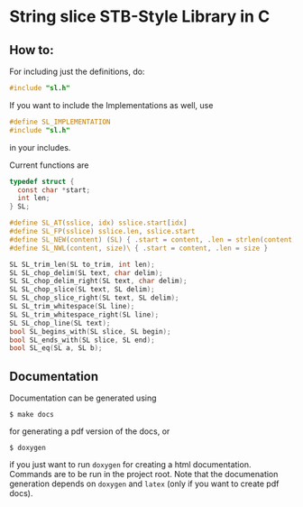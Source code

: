 # String slice STB-Style Library in C

## How to:

For including just the definitions, do:
```C
#include "sl.h"
```

If you want to include the Implementations as well, use
```c
#define SL_IMPLEMENTATION
#include "sl.h"
```

in your includes.

Current functions are

```c
typedef struct {
  const char *start;
  int len;
} SL;

#define SL_AT(sslice, idx) sslice.start[idx]
#define SL_FP(sslice) sslice.len, sslice.start
#define SL_NEW(content) (SL) { .start = content, .len = strlen(content) }
#define SL_NWL(content, size)\ { .start = content, .len = size }

SL SL_trim_len(SL to_trim, int len);
SL SL_chop_delim(SL text, char delim);
SL SL_chop_delim_right(SL text, char delim);
SL SL_chop_slice(SL text, SL delim);
SL SL_chop_slice_right(SL text, SL delim);
SL SL_trim_whitespace(SL line);
SL SL_trim_whitespace_right(SL line);
SL SL_chop_line(SL text);
bool SL_begins_with(SL slice, SL begin);
bool SL_ends_with(SL slice, SL end);
bool SL_eq(SL a, SL b);
```

## Documentation

Documentation can be generated using

```commandline
$ make docs
```
for generating a pdf version of the docs, or
```commandline
$ doxygen
```
if you just want to run `doxygen` for creating a html documentation. Commands are to be
run in the project root. Note that the documenation generation depends on `doxygen` and `latex` (only if you want to create pdf docs).
